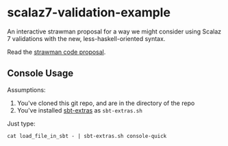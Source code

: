 scalaz7-validation-example
==========================

An interactive strawman proposal for a way we might consider using 
Scalaz 7 validations with the new, less-haskell-oriented syntax.

Read the [strawman code proposal](strawman.scala).


Console Usage
-------------
 
Assumptions:
  1. You've cloned this git repo, and are in the directory of the repo
  2. You've installed [sbt-extras](https://github.com/paulp/sbt-extras) as `sbt-extras.sh`
  

Just type:

    cat load_file_in_sbt - | sbt-extras.sh console-quick

